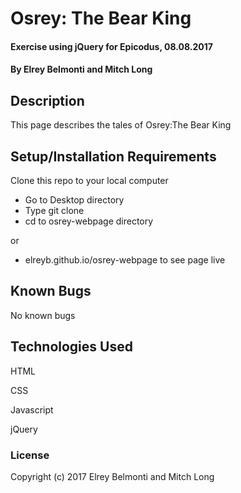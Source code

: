 # Osrey: The Bear King

#### Exercise using jQuery for Epicodus, 08.08.2017

#### By Elrey Belmonti and Mitch Long

## Description

This page describes the tales of Osrey:The Bear King

## Setup/Installation Requirements

Clone this repo to your local computer

* Go to Desktop directory
* Type git clone
* cd to osrey-webpage directory

or

* elreyb.github.io/osrey-webpage  to see page live

## Known Bugs

No known bugs


## Technologies Used

HTML

CSS

Javascript

jQuery

### License

Copyright (c) 2017 Elrey Belmonti and Mitch Long 
